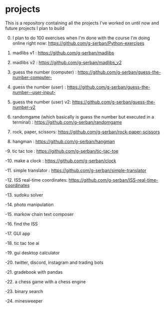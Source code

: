 # projects
This is a repository containing all the projects I've worked on until now and future projects I plan to build

0. I plan to do 100 exercises when I'm done with the course I'm doing online right now: https://github.com/g-serban/Python-exercises

1. madlibs v1 : https://github.com/g-serban/madlibs

2. madlibs v2 : https://github.com/g-serban/madlibs_v2

3. guess the number (computer) : https://github.com/g-serban/guess-the-number-computer-

4. guess the number (user) : https://github.com/g-serban/guess-the-number--user-input-

5. guess the number (user) v2: https://github.com/g-serban/guess-the-number-v2

6. randomgame (which basically is guess the number but executed in a terminal) : https://github.com/g-serban/randomgame

7. rock, paper, scissors: https://github.com/g-serban/rock-paper-scissors

8. hangman : https://github.com/g-serban/hangman

-9. tic tac toe : https://github.com/g-serban/tic-tac-toe

-10. make a clock : https://github.com/g-serban/clock

-11. simple translator : https://github.com/g-serban/simple-translator

-12. ISS real-time coordinates: https://github.com/g-serban/ISS-real-time-coordinates

-13. sudoku solver

-14. photo manipulation 

-15. markow chain text composer

-16. find the ISS

-17. GUI app

-18. tic tac toe ai

-19. gui desktop calculator

-20. twitter, discord, instagram and trading bots

-21. gradebook with pandas

-22. a chess game with a chess engine 

-23. binary search

-24. minesweeper
